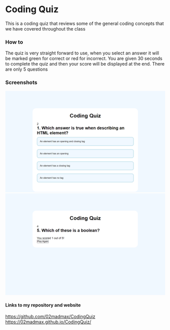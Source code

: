 # Coding Quiz
This is a coding quiz that reviews some of the general coding concepts that we have covered throughout the class

### How to 
The quiz is very straight forward to use, when you select an answer it will be marked green for correct or red for incorrect. You are given 30 seconds to complete the quiz and then your score will be displayed at the end. There are only 5 questions

### Screenshots
![](/assets/quizSC.png)
![](/assets/quizSC2.png)

#### Links to my repository and website
https://github.com/02madmax/CodingQuiz
https://02madmax.github.io/CodingQuiz/